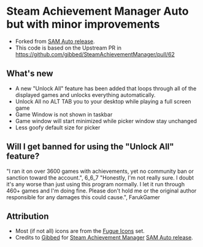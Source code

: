 # Steam Achievement Manager Auto but with minor improvements
- Forked from [SAM Auto release](https://github.com/FarukGamer/SteamAchievementManager-Auto/releases/latest).
- This code is based on the Upstream PR in https://github.com/gibbed/SteamAchievementManager/pull/62


## What's new
- A new "Unlock All" feature has been added that loops through all of the displayed games and unlocks everything automatically.
- Unlock All no ALT TAB you to your desktop while playing a full screen game
- Game Window is not shown in taskbar
- Game window will start minimized while picker window stay unchanged
- Less goofy default size for picker
## Will I get banned for using the "Unlock All" feature?

"I ran it on over 3600 games with achievements, yet no community ban or sanction toward the account.", 6_6_7
"Honestly, I'm not really sure. I doubt it's any worse than just using this program normally. I let it run through 460+ games and I'm doing fine. Please don't hold me or the original author responsible for any damages this could cause.", FarukGamer

## Attribution

- Most (if not all) icons are from the [Fugue Icons](http://p.yusukekamiyamane.com/) set.
- Credits to [Gibbed](https://github.com/gibbed/) for [Steam Achievement Manager](https://github.com/gibbed/SteamAchievementManager) 
 [SAM Auto release](https://github.com/FarukGamer/SteamAchievementManager-Auto/releases/latest).
